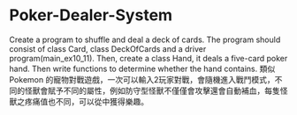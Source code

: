 # Poker-Dealer-System
Create a program to shuffle and deal a deck of cards. The program should consist of class Card, class DeckOfCards and a driver program(main_ex10_11). Then, create a class Hand, it deals a five-card poker hand. Then write functions to determine whether the hand contains. 
類似Pokemon 的寵物對戰遊戲，一次可以輸入2玩家對戰，會隨機進入戰鬥模式，不同的怪獸會賦予不同的屬性，例如防守型怪獸不僅僅會攻擊還會自動補血，每隻怪獸之疼痛值也不同，可以從中獲得樂趣。
